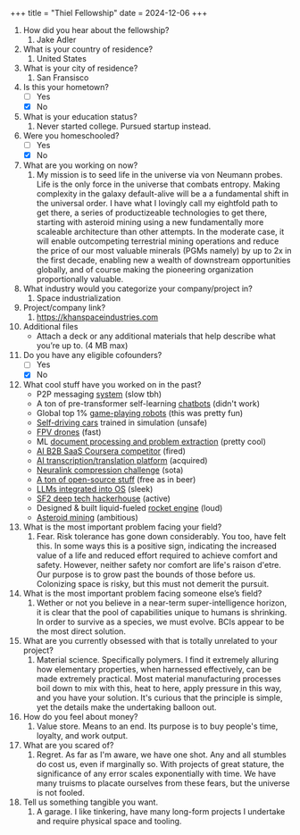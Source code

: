 +++
title = "Thiel Fellowship"
date = 2024-12-06
+++

1. How did you hear about the fellowship?
   1. Jake Adler
2. What is your country of residence?
   1. United States
3. What is your city of residence?
   1. San Fransisco
4. Is this your hometown?
   - [ ] Yes
   - [x] No
5. What is your education status?
   1. Never started college. Pursued startup instead.
6. Were you homeschooled?
   - [ ] Yes
   - [x] No
7. What are you working on now?
   1. My mission is to seed life in the universe via von Neumann probes. Life is the only force in the universe that combats entropy. Making complexity in the galaxy default-alive will be a a fundamental shift in the universal order. I have what I lovingly call my eightfold path to get there, a series of productizeable technologies to get there, starting with asteroid mining using a new fundamentally more scaleable architecture than other attempts. In the moderate case, it will enable outcompeting terrestrial mining operations and reduce the price of our most valuable minerals (PGMs namely) by up to 2x in the first decade, enabling new a wealth of downstream opportunities globally, and of course making the pioneering organization proportionally valuable.
8. What industry would you categorize your company/project in?
   1. Space industrialization
9. Project/company link?
   1. https://khanspaceindustries.com
10. Additional files
    - Attach a deck or any additional materials that help describe what you’re up to. (4 MB max)
11. Do you have any eligible cofounders?
    - [ ] Yes
    - [x] No
12. What cool stuff have you worked on in the past?
    - P2P messaging [system](https://github.com/djmango/pyddle) (slow tbh)
    - A ton of pre-transformer self-learning [chatbots](https://github.com/djmango/the-benjamin-project) (didn't work)
    - Global top 1% [game-playing robots](https://github.com/djmango/korvex) (this was pretty fun)
    - [Self-driving cars](https://youtu.be/pLDMhNwsbwI?si=olO68hEVxFpDS1t4) trained in simulation (unsafe)
    - [FPV drones](https://youtu.be/b7MsTlukhV8?si=NmKNjW-uj_2dV5ZC) (fast)
    - ML [document processing and problem extraction](https://getonder.com) (pretty cool)
    - [AI B2B SaaS Coursera competitor](https://jeeny.ai) (fired)
    - [AI transcription/translation platform](https://swiftink.io) (acquired)
    - [Neuralink compression challenge](https://github.com/djmango/smallbrain) (sota)
    - [A ton of open-source stuff](https://github.com/djmango/obsidian-transcription) (free as in beer)
    - [LLMs integrated into OS](https://i.inc) (sleek)
    - [SF2 deep tech hackerhouse](https://sf2.sh) (active)
    - Designed & built liquid-fueled [rocket engine](https://x.com/sulaimanghori/status/1861261036407661046) (loud)
    - [Asteroid mining](https://khanspaceindustries.com) (ambitious)
13. What is the most important problem facing your field?
    1. Fear. Risk tolerance has gone down considerably. You too, have felt this. In some ways this is a positive sign, indicating the increased value of a life and reduced effort required to achieve comfort and safety. However, neither safety nor comfort are life's raison d'etre. Our purpose is to grow past the bounds of those before us. Colonizing space is risky, but this must not demerit the pursuit.
14. What is the most important problem facing someone else’s field?
    1. Wether or not you believe in a near-term super-intelligence horizon, it is clear that the pool of capabilities unique to humans is shrinking. In order to survive as a species, we must evolve. BCIs appear to be the most direct solution.
15. What are you currently obsessed with that is totally unrelated to your project?
    1. Material science. Specifically polymers. I find it extremely alluring how elementary properties, when harnessed effectively, can be made extremely practical. Most material manufacturing processes boil down to mix with this, heat to here, apply pressure in this way, and you have your solution. It's curious that the principle is simple, yet the details make the undertaking balloon out.
16. How do you feel about money?
    1. Value store. Means to an end. Its purpose is to buy people's time, loyalty, and work output.
17. What are you scared of?
    1. Regret. As far as I'm aware, we have one shot. Any and all stumbles do cost us, even if marginally so. With projects of great stature, the significance of any error scales exponentially with time. We have many truisms to placate ourselves from these fears, but the universe is not fooled.
18. Tell us something tangible you want.
    1. A garage. I like tinkering, have many long-form projects I undertake and require physical space and tooling.
